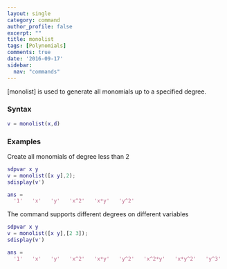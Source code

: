 ```yaml
---
layout: single
category: command
author_profile: false
excerpt: ""
title: monolist
tags: [Polynomials]
comments: true
date: '2016-09-17'
sidebar:
  nav: "commands"
---
```


[monolist] is used to generate all monomials up to a specified degree.

### Syntax  

````matlab
v = monolist(x,d)
````

### Examples
Create all monomials of degree less than 2

````matlab
sdpvar x y
v = monolist([x y],2);
sdisplay(v')

ans =
  '1'   'x'   'y'   'x^2'   'x*y'   'y^2'
````

The command supports different degrees on different variables

````matlab
sdpvar x y
v = monolist([x y],[2 3]);
sdisplay(v')

ans =
  '1'   'x'   'y'   'x^2'   'x*y'   'y^2'   'x^2*y'   'x*y^2'   'y^3'
````
